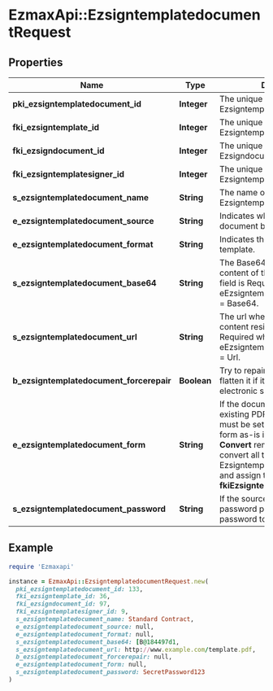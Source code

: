 # EzmaxApi::EzsigntemplatedocumentRequest

## Properties

| Name | Type | Description | Notes |
| ---- | ---- | ----------- | ----- |
| **pki_ezsigntemplatedocument_id** | **Integer** | The unique ID of the Ezsigntemplatedocument | [optional] |
| **fki_ezsigntemplate_id** | **Integer** | The unique ID of the Ezsigntemplate |  |
| **fki_ezsigndocument_id** | **Integer** | The unique ID of the Ezsigndocument | [optional] |
| **fki_ezsigntemplatesigner_id** | **Integer** | The unique ID of the Ezsigntemplatesigner | [optional] |
| **s_ezsigntemplatedocument_name** | **String** | The name of the Ezsigntemplatedocument. |  |
| **e_ezsigntemplatedocument_source** | **String** | Indicates where to look for the document binary content. |  |
| **e_ezsigntemplatedocument_format** | **String** | Indicates the format of the template. | [optional] |
| **s_ezsigntemplatedocument_base64** | **String** | The Base64 encoded binary content of the document.  This field is Required when eEzsigntemplatedocumentSource &#x3D; Base64. | [optional] |
| **s_ezsigntemplatedocument_url** | **String** | The url where the document content resides.  This field is Required when eEzsigntemplatedocumentSource &#x3D; Url. | [optional] |
| **b_ezsigntemplatedocument_forcerepair** | **Boolean** | Try to repair the document or flatten it if it cannot be used for electronic signature. | [optional] |
| **e_ezsigntemplatedocument_form** | **String** | If the document contains an existing PDF form this property must be set.  **Keep** leaves the form as-is in the document.  **Convert** removes the form and convert all the existing fields to Ezsigntemplateformfieldgroups and assign them to the specified **fkiEzsigntemplatesignerID** | [optional] |
| **s_ezsigntemplatedocument_password** | **String** | If the source template is password protected, the password to open/modify it. | [optional][default to &#39;&#39;] |

## Example

```ruby
require 'Ezmaxapi'

instance = EzmaxApi::EzsigntemplatedocumentRequest.new(
  pki_ezsigntemplatedocument_id: 133,
  fki_ezsigntemplate_id: 36,
  fki_ezsigndocument_id: 97,
  fki_ezsigntemplatesigner_id: 9,
  s_ezsigntemplatedocument_name: Standard Contract,
  e_ezsigntemplatedocument_source: null,
  e_ezsigntemplatedocument_format: null,
  s_ezsigntemplatedocument_base64: [B@184497d1,
  s_ezsigntemplatedocument_url: http://www.example.com/template.pdf,
  b_ezsigntemplatedocument_forcerepair: null,
  e_ezsigntemplatedocument_form: null,
  s_ezsigntemplatedocument_password: SecretPassword123
)
```


